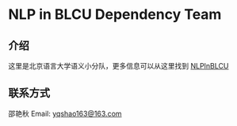 # NLP in BLCU Dependency Team
## 介绍
这里是北京语言大学语义小分队，更多信息可以从这里找到
[NLPInBLCU](https://github.com/NLPInBLCU)

## 联系方式

邵艳秋 Email: yqshao163@163.com
